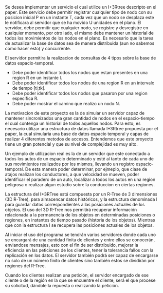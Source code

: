 Se desea implementar un servicio el cual utilice un I+3Rtree descripto en el paper. Este servicio debe permitir registrar cualquier tipo de nodo con su posicion inicial P en un instante T, cada vez que un nodo se desplaza este le notificara al servidor que se ha movido U unidades en el plano. El servidor, debe permitir que cualquier nodo, se registre y desregistre en cualquier momento, por otro lado, el mismo debe mantener un historial de todos los movimientos de los nodos en el plano. Es necesario que la tarea de actualizar la base de datos sea de manera distribuida (aun no sabemos como hacer esto) y concurrente.

El servidor permitira la realizacion de consultas de 4 tipos sobre la base de datos espacio-temporal.
* Debe poder identificar todos los nodos que estan presentes en una region R en un instante I.
* Debe poder identificar todos los nodos de una region R en un intervalo de tiempo [ti;tk].
* Debe poder identificar todos los nodos que pasaron por una region especifica R.
* Debe poder mostrar el camino que realizo un nodo N.

La motivacion de este proyecto es la de simular un servidor capaz de mantener sincronizados una gran cantidad de nodos en el espacio-tiempo el cual contenga un historial de todos aquellos nodos. Para esto, es necesario utilizar una estructura de datos llamada I+3Rtree propuesta por el paper, la cual simularia una base de datos espacio temporal y capas de realizar 4 diferentes metodos de accesos. Entendemos que este proyecto tiene un gran potencial y que su nivel de complejidad es muy alto.

Un ejemplo de utilizacion real es la de un servidor que este conectado a todos los autos de un espacio determinado y esté al tanto de cada uno de sus movimientos realizados por los mismos, llevando un registro espacio-temporal. De esta manera poder determinar, por ejmeplo, que clase de atajos realizan los conductores, a que velocidad se mueven, poder identificar el paradero de un auto, localizar a todos los autos en una region peligrosa o realizar algun estudio sobre la conduccion en ciertas regiones.

La estructura del I+3RTree está compuesta por un R-Tree de 3 dimensiones (3D R-Tree), para almacencar datos históricos, y la estructura denominada I para guardar datos correspondientes a las posiciones actuales de los objetos. El uso del 3D R-Tree nos permitirá recuperar información relacionada a la permanencia de los objetos en determinadas posiciones o regiones, en instantes de tiempo pasado (historia de los objetos). Mientras que con la estructura I se recupera las posiciones actuales de los objetos.

Al iniciar el uso del programa se tendrán varios servidores donde cada uno se encargará de una cantidad finita de clientes y entre ellos se conocerán, enviandose mensajes, esto con el fin de ser distribuido, mejorar la eficiencia en las peticiones de los clientes, tener la tolerancia fallos con la replicación en los datos.
El servidor también podrá ser capaz de encargarse no solo de un número finito de clientes sino también estos se dividirán por regiones del R-Tree.

Cuando los clientes realizan una petición, el servidor encargado de ese cliente o de la región en la que se encuentre el cliente, será el que procese su solicitud, dándole la repuesta o realizando la petición.
